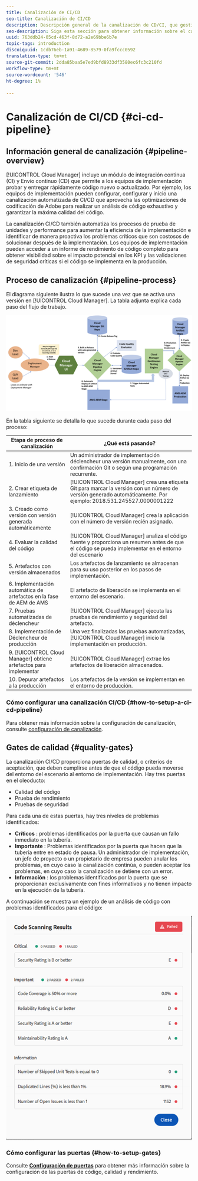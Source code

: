 ```yaml
---
title: Canalización de CI/CD
seo-title: Canalización de CI/CD
description: Descripción general de la canalización de CD/CI, que gestiona las implementaciones en el escenario y la producción en Cloud Manager
seo-description: Siga esta sección para obtener información sobre el canalizador de CI/CD, que gestiona las implementaciones en el escenario y la producción en Cloud Manager
uuid: 763ddb24-05cd-463f-8d72-a2e69bbe6b7e
topic-tags: introduction
discoiquuid: 1cdb76eb-1a91-4689-8579-0fa9fccc0592
translation-type: tm+mt
source-git-commit: 2dda85baa5e7ed9bfd8933df3580ec6fc3c210fd
workflow-type: tm+mt
source-wordcount: '546'
ht-degree: 1%

---
```



# Canalización de CI/CD {#ci-cd-pipeline}

## Información general de canalización {#pipeline-overview}

[!UICONTROL Cloud Manager] incluye un módulo de integración continua (CI) y Envío continuo (CD) que permite a los equipos de implementación probar y entregar rápidamente código nuevo o actualizado. Por ejemplo, los equipos de implementación pueden configurar, configurar y inicio una canalización automatizada de CI/CD que aprovecha las optimizaciones de codificación de Adobe para realizar un análisis de código exhaustivo y garantizar la máxima calidad del código.

La canalización CI/CD también automatiza los procesos de prueba de unidades y performance para aumentar la eficiencia de la implementación e identificar de manera proactiva los problemas críticos que son costosos de solucionar después de la implementación. Los equipos de implementación pueden acceder a un informe de rendimiento de código completo para obtener visibilidad sobre el impacto potencial en los KPI y las validaciones de seguridad críticas si el código se implementa en la producción.

## Proceso de canalización {#pipeline-process}

El diagrama siguiente ilustra lo que sucede una vez que se activa una versión en [!UICONTROL Cloud Manager]. La tabla adjunta explica cada paso del flujo de trabajo.

![](assets/screen_shot_2018-05-30at82457pm.png)

En la tabla siguiente se detalla lo que sucede durante cada paso del proceso:

| Etapa de proceso de canalización | ¿Qué está pasando? |
|---|---|
| 1. Inicio de una versión | Un administrador de implementación déclencheur una versión manualmente, con una confirmación Git o según una programación recurrente. |
| 2. Crear etiqueta de lanzamiento | [!UICONTROL Cloud Manager] crea una etiqueta Git para marcar la versión con un número de versión generado automáticamente. Por ejemplo: 2018.531.245527.0000001222 |
| 3. Creado como versión con versión generada automáticamente | [!UICONTROL Cloud Manager] crea la aplicación con el número de versión recién asignado. |
| 4. Evaluar la calidad del código | [!UICONTROL Cloud Manager] analiza el código fuente y proporciona un resumen antes de que el código se pueda implementar en el entorno del escenario |
| 5. Artefactos con versión almacenados | Los artefactos de lanzamiento se almacenan para su uso posterior en los pasos de implementación. |
| 6. Implementación automática de artefactos en la fase de AEM de AMS | El artefacto de liberación se implementa en el entorno del escenario. |
| 7. Pruebas automatizadas de déclencheur | [!UICONTROL Cloud Manager] ejecuta las pruebas de rendimiento y seguridad del artefacto. |
| 8. Implementación de Déclencheur de producción | Una vez finalizadas las pruebas automatizadas, [!UICONTROL Cloud Manager] inicio la implementación en producción. |
| 9. [!UICONTROL Cloud Manager] obtiene artefactos para implementar | [!UICONTROL Cloud Manager] extrae los artefactos de liberación almacenados. |
| 10. Depurar artefactos a la producción | Los artefactos de la versión se implementan en el entorno de producción. |

### Cómo configurar una canalización CI/CD {#how-to-setup-a-ci-cd-pipeline}

Para obtener más información sobre la configuración de canalización, consulte [configuración de canalización](configuring-pipeline.md).

## Gates de calidad {#quality-gates}

La canalización CI/CD proporciona puertas de calidad, o criterios de aceptación, que deben cumplirse antes de que el código pueda moverse del entorno del escenario al entorno de implementación. Hay tres puertas en el oleoducto:

* Calidad del código
* Prueba de rendimiento
* Pruebas de seguridad

Para cada una de estas puertas, hay tres niveles de problemas identificados:

* **Críticos** : problemas identificados por la puerta que causan un fallo inmediato en la tubería.
* **Importante** : Problemas identificados por la puerta que hacen que la tubería entre en estado de pausa. Un administrador de implementación, un jefe de proyecto o un propietario de empresa pueden anular los problemas, en cuyo caso la canalización continúa, o pueden aceptar los problemas, en cuyo caso la canalización se detiene con un error.
* **Información** : los problemas identificados por la puerta que se proporcionan exclusivamente con fines informativos y no tienen impacto en la ejecución de la tubería.

A continuación se muestra un ejemplo de un análisis de código con problemas identificados para el código:

![](assets/quality-gate-failed.png)

### Cómo configurar las puertas {#how-to-setup-gates}

Consulte **[Configuración de puertas](configuring-pipeline.md)** para obtener más información sobre la configuración de las puertas de código, calidad y rendimiento.
